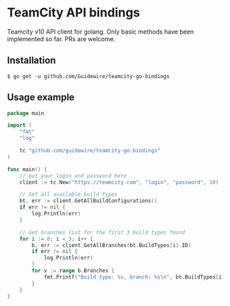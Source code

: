 # TeamCity API bindings
Teamcity v10 API client for golang. Only basic methods have been implemented so far. PRs are welcome.

## Installation
```
$ go get -u github.com/Guidewire/teamcity-go-bindings
```

## Usage example
```go
package main

import (
	"fmt"
	"log"

	tc "github.com/guidewire/teamcity-go-bindings"
)

func main() {
	// put your login and password here
	client := tc.New("https://teamcity.com", "login", "password", 10)

	// Get all available build types
	bt, err := client.GetAllBuildConfigurations()
	if err != nil {
		log.Println(err)
	}

	// Get branches list for the first 3 build types found
	for i := 0; i < 3; i++ {
		b, err := client.GetAllBranches(bt.BuildTypes[i].ID)
		if err != nil {
			log.Println(err)
		}
		for v := range b.Branches {
			fmt.Printf("Build type: %s, branch: %s\n", bt.BuildTypes[i].ID, b.Branches[v].Name)
		}
	}
}
```
